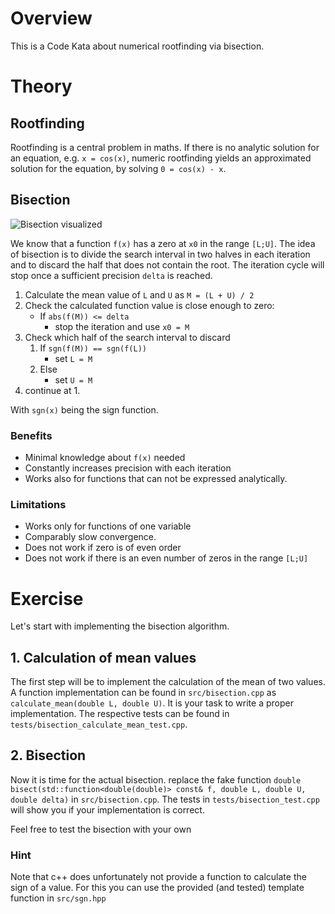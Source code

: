 # Overview

This is a Code Kata about numerical rootfinding via bisection.

# Theory

## Rootfinding

Rootfinding is a central problem in maths. If there is no analytic solution for an equation, e.g. `x = cos(x)`, numeric
rootfinding yields an approximated solution for the equation, by solving `0 = cos(x) - x`.

## Bisection

![Bisection visualized](https://user-images.githubusercontent.com/2394228/126060781-6cc3588b-0a6c-4068-805d-134a1da7ff3d.gif)

We know that a function `f(x)` has a zero at `x0` in the range `[L;U]`. The idea of bisection is to divide the search
interval in two halves in each iteration and to discard the half that does not contain the root. The iteration cycle
will stop once a sufficient precision `delta` is reached.

1. Calculate the mean value of `L` and `U` as  `M = (L + U) / 2`
2. Check the calculated function value is close enough to zero:
   * If `abs(f(M)) <= delta` 
        * stop the iteration and use `x0 = M`
3. Check which half of the search interval to discard
    1. If `sgn(f(M)) == sgn(f(L))`
        * set `L = M`
    2. Else
        * set `U = M`
4. continue at 1.

With `sgn(x)` being the sign function.

### Benefits

* Minimal knowledge about `f(x)` needed
* Constantly increases precision with each iteration
* Works also for functions that can not be expressed analytically.

### Limitations

* Works only for functions of one variable
* Comparably slow convergence.
* Does not work if zero is of even order
* Does not work if there is an even number of zeros in the range `[L;U]`

# Exercise

Let's start with implementing the bisection algorithm.

## 1. Calculation of mean values

The first step will be to implement the calculation of the mean of two values. A function implementation can be
found in `src/bisection.cpp` as `calculate_mean(double L, double U)`. It is your task to write a proper implementation.
The respective tests can be found in `tests/bisection_calculate_mean_test.cpp`.

## 2. Bisection

Now it is time for the actual bisection. replace the fake
function `double bisect(std::function<double(double)> const& f, double L, double U, double delta)`
in `src/bisection.cpp`. The tests in `tests/bisection_test.cpp` will show you if your implementation is correct.

Feel free to test the bisection with your own  

### Hint

Note that c++ does unfortunately not provide a function to calculate the sign of a value. For this you can use the
provided (and tested) template function in `src/sgn.hpp`
